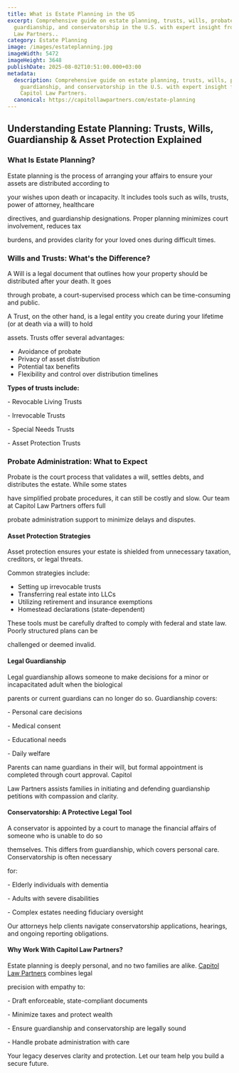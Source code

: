 ```yaml
---
title: What is Estate Planning in the US
excerpt: Comprehensive guide on estate planning, trusts, wills, probate,
  guardianship, and conservatorship in the U.S. with expert insight from Capitol
  Law Partners..
category: Estate Planning
image: /images/estateplanning.jpg
imageWidth: 5472
imageHeight: 3648
publishDate: 2025-08-02T10:51:00.000+03:00
metadata:
  description: Comprehensive guide on estate planning, trusts, wills, probate,
    guardianship, and conservatorship in the U.S. with expert insight from
    Capitol Law Partners.
  canonical: https://capitollawpartners.com/estate-planning
---
```




## Understanding Estate Planning: Trusts, Wills, Guardianship & Asset Protection Explained

### What Is Estate Planning?

Estate planning is the process of arranging your affairs to ensure your assets are distributed according to

your wishes upon death or incapacity. It includes tools such as wills, trusts, power of attorney, healthcare

directives, and guardianship designations. Proper planning minimizes court involvement, reduces tax

burdens, and provides clarity for your loved ones during difficult times.

### Wills and Trusts: What's the Difference?

A Will is a legal document that outlines how your property should be distributed after your death. It goes

through probate, a court-supervised process which can be time-consuming and public.

A Trust, on the other hand, is a legal entity you create during your lifetime (or at death via a will) to hold

assets. Trusts offer several advantages:

* Avoidance of probate
* Privacy of asset distribution
* Potential tax benefits
* Flexibility and control over distribution timelines

**Types of trusts include:**

\- Revocable Living Trusts

\- Irrevocable Trusts

\- Special Needs Trusts

\- Asset Protection Trusts

### Probate Administration: What to Expect

Probate is the court process that validates a will, settles debts, and distributes the estate. While some states

have simplified probate procedures, it can still be costly and slow. Our team at Capitol Law Partners offers full

probate administration support to minimize delays and disputes.

#### Asset Protection Strategies

Asset protection ensures your estate is shielded from unnecessary taxation, creditors, or legal threats.

Common strategies include:

* Setting up irrevocable trusts
* Transferring real estate into LLCs
* Utilizing retirement and insurance exemptions
* Homestead declarations (state-dependent)

These tools must be carefully drafted to comply with federal and state law. Poorly structured plans can be

challenged or deemed invalid.

#### Legal Guardianship

Legal guardianship allows someone to make decisions for a minor or incapacitated adult when the biological

parents or current guardians can no longer do so. Guardianship covers:

\- Personal care decisions

\- Medical consent

\- Educational needs

\- Daily welfare

Parents can name guardians in their will, but formal appointment is completed through court approval. Capitol

Law Partners assists families in initiating and defending guardianship petitions with compassion and clarity.

#### Conservatorship: A Protective Legal Tool

A conservator is appointed by a court to manage the financial affairs of someone who is unable to do so

themselves. This differs from guardianship, which covers personal care. Conservatorship is often necessary

for:

\- Elderly individuals with dementia

\- Adults with severe disabilities

\- Complex estates needing fiduciary oversight

Our attorneys help clients navigate conservatorship applications, hearings, and ongoing reporting obligations.

#### Why Work With Capitol Law Partners?

Estate planning is deeply personal, and no two families are alike. [Capitol Law Partners](https://capitollawpartners.com/) combines legal

precision with empathy to:

\- Draft enforceable, state-compliant documents

\- Minimize taxes and protect wealth

\- Ensure guardianship and conservatorship are legally sound

\- Handle probate administration with care

Your legacy deserves clarity and protection. Let our team help you build a secure future.
